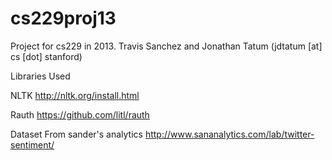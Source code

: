 cs229proj13
===========

Project for cs229 in 2013. Travis Sanchez and Jonathan Tatum (jdtatum [at] cs [dot] stanford)

Libraries Used

NLTK
http://nltk.org/install.html

Rauth
https://github.com/litl/rauth

Dataset
From sander's analytics
http://www.sananalytics.com/lab/twitter-sentiment/